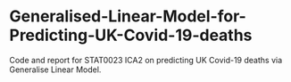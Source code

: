 # Generalised-Linear-Model-for-Predicting-UK-Covid-19-deaths
Code and report for STAT0023 ICA2 on predicting UK Covid-19 deaths via Generalise Linear Model. 

